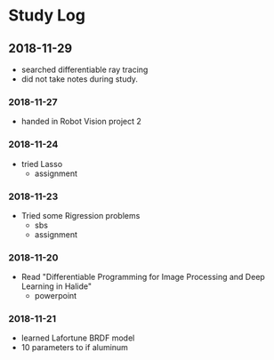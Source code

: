 # Study Log

## 2018-11-29
- searched differentiable ray tracing
- did not take notes during study.

### 2018-11-27
- handed in Robot Vision project 2

### 2018-11-24
- tried Lasso
    - assignment

### 2018-11-23
- Tried some Rigression problems
    - sbs
    - assignment
### 2018-11-20
- Read "Differentiable Programming for Image Processing and Deep Learning in Halide"
    - powerpoint

### 2018-11-21
- learned Lafortune BRDF model
- 10 parameters to if aluminum



